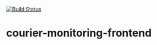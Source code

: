 [![Build Status](https://travis-ci.com/TeamD2018/courier-monitoring-frontend.svg?branch=master)](https://travis-ci.com/TeamD2018/courier-monitoring-frontend)
# courier-monitoring-frontend
